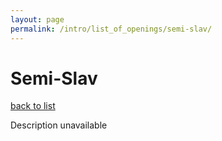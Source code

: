 ```yaml
---
layout: page
permalink: /intro/list_of_openings/semi-slav/
---
```


# Semi-Slav

[back to list](../../intro/list_of_openings)

Description unavailable